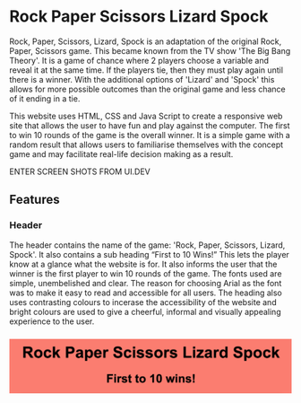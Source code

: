 # Rock Paper Scissors Lizard Spock 

Rock, Paper, Scissors, Lizard, Spock is an adaptation of the original Rock, Paper, Scissors game. This became known from the TV show 'The Big Bang Theory'. It is a game of chance where 2 players choose a variable and reveal it at the same time. If the players tie, then they must play again until there is a winner. With the additional options of 'Lizard' and 'Spock' this allows for more possible outcomes than the original game and less chance of it ending in a tie. 

This website uses HTML, CSS and Java Script to create a responsive web site that allows the user to have fun and play against the computer. The first to win 10 rounds of the game is the overall winner. It is a simple game with a random result that allows users to familiarise themselves with the concept game and may facilitate real-life decision making as a result.  


ENTER SCREEN SHOTS FROM UI.DEV

## Features

### Header
The header contains the name of the game: 'Rock, Paper, Scissors, Lizard, Spock'.  It also contains a sub heading “First to 10 Wins!” This lets the player know at a glance what the website is for. It also informs the user that the winner is the first player to win 10 rounds of the game. The fonts used are simple, unembelished and clear. The reason for choosing Arial as the font was to make it easy to read and accessible for all users. The heading also uses contrasting colours to incerase the accessibility of the website and bright colours are used to give a cheerful, informal and visually appealing experience to the user. 


<h3 align="center"><img src="assets/images/screenshots/screenshot-header.png"></h3>

